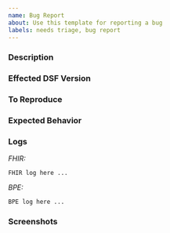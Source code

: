 ```yaml
---
name: Bug Report
about: Use this template for reporting a bug
labels: needs triage, bug report
---
```


<!--
Please only report issues here, that are specific to the DSF (core) itself, not with issues regarding your configuration and/or allow lists. Please use the communcation channels of your parent organization, e.g. Zulip / E-Mail in case of the German Medical Informatics Initiative. If you have an issue with a process plugin, please file a report on the respective [repository](https://dsf.dev/stable/maintain/install-plugins.html). 
Do not report a security vulnerablity as an issue. Please use the [security vulnerability reporting procedure](/doc/security-blMoZZq2k7).
-->

<!-- IMPORTANT: Please make sure to remove any sensitive information from your logs, descriptions and screenshots! -->

### Description
<!-- A clear and concise description of what the bug is. -->


### Effected DSF Version
<!-- Please list the affected DSF version or versions, e.g.:

* 1.x.y

-->


### To Reproduce
<!-- Write a step by step guide and list configuration options necessary to reproduce the behavior, e.g.:

Configuration:
* Some option enabled
* A specific config parameter set to `some value`

Steps to reproduce the behavior:
1. Go to '...'
2. Click on '....'
3. Scroll down to '....'
4. See error

-->


### Expected Behavior
<!-- A clear and concise description of what you expected to happen. -->


### Logs
<!-- If applicable, add log files excepts for your DSF FHIR server and DSF BPE server. **Please make sure to remove any sensitive data**. Please make sure to include full stack traces. Always provide the relevant parts of the log files included in /opt/fhir/log/fhir.log and /opt/bpe/log/bpe.log (not just the docker compose logs). -->

*FHIR:*
```
FHIR log here ...
```

*BPE:*
```
BPE log here ...
```

### Screenshots
<!-- If applicable, add screenshots to help explain your problem. -->

